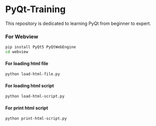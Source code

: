 # PyQt-Training
This repository is dedicated to learning PyQt from beginner to expert.


### For Webview

```sh
pip install PyQt5 PyQtWebEngine
cd webview
```
#### For loading html file
```sh
python load-html-file.py
```
#### For loading html script
```sh
python load-html-script.py
```
#### For print html script
```sh
python print-html-script.py
```
